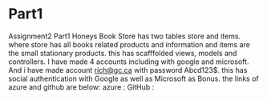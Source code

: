 # Part1
Assignment2 Part1
Honeys Book Store has two tables store and items.
where store has all books related products and information and items are the small stationary products.
this has scafffolded views, models and controllers.
I have made 4 accounts including with google and microsoft.
And i have made account rich@gc.ca with password Abcd123$.
this has social authentication with Google as well as Microsoft as Bonus.
the links of azure and github are below:
azure :
GitHub :
